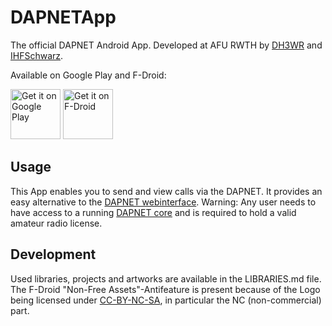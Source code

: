 # DAPNETApp
The official DAPNET Android App. Developed at AFU RWTH by [DH3WR](https://github.com/dh3wr) and [IHFSchwarz](https://github.com/IHFSchwarz).

Available on Google Play and F-Droid:

[<img src="https://play.google.com/intl/en_us/badges/images/generic/en_badge_web_generic.png"
      alt="Get it on Google Play"
      height="80">](https://play.google.com/store/apps/details?id=de.hampager.dapnetmobile)
[<img src="https://f-droid.org/badge/get-it-on.png"
      alt="Get it on F-Droid"
      height="80">](https://f-droid.org/app/de.hampager.dapnetmobile)
## Usage
This App enables you to send and view calls via the DAPNET.
It provides an easy alternative to the [DAPNET webinterface](https://github.com/DecentralizedAmateurPagingNetwork/Web).
Warning: Any user needs to have access to a running [DAPNET core](https://github.com/DecentralizedAmateurPagingNetwork/Core) and is required to hold a valid amateur radio license.
## Development
Used libraries, projects and artworks are available in the LIBRARIES.md file.
The F-Droid "Non-Free Assets"-Antifeature is present because of the Logo being licensed under [CC-BY-NC-SA](http://creativecommons.org/licenses/by-nc-sa/4.0/), in particular the NC (non-commercial) part.
